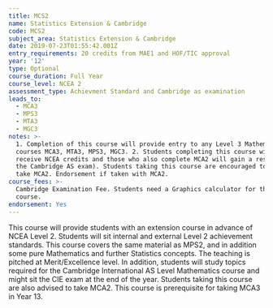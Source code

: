```yaml
---
title: MCS2
name: Statistics Extension & Cambridge
code: MCS2
subject_area: Statistics Extension & Cambridge
date: 2019-07-23T01:55:42.001Z
entry_requirements: 20 credits from MAE1 and HOF/TIC approval
year: '12'
type: Optional
course_duration: Full Year
course_level: NCEA 2
assessment_type: Achievment Standard and Cambridge as examination
leads_to:
  - MCA3
  - MPS3
  - MTA3
  - MGC3
notes: >-
  1. Completion of this course will provide entry to any Level 3 Mathematics
  courses MCA3, MTA3, MPS3, MGC3. 2. Students completing this course will
  receive NCEA credits and those who also complete MCA2 will gain a result in
  the Cambridge AS exam). Students taking this course are encouraged to also
  take MCA2. Endorsement if taken with MCA2.
course_fees: >-
  Cambridge Examination Fee. Students need a Graphics calculator for this
  course.
endorsement: Yes
---
```

This course will provide students with an extension course in advance of NCEA Level 2. Students will sit internal and external Level 2 achievement standards. This course covers the same material as MPS2, and in addition some pure Mathematics and further Statistics concepts. The teaching is pitched at Merit/Excellence level. In addition, students will study topics required for the Cambridge International AS Level Mathematics course and might sit the CIE exam at the end of the year. Students taking this course are also advised to take MCA2. This course is prerequisite for taking MCA3 in Year 13.

